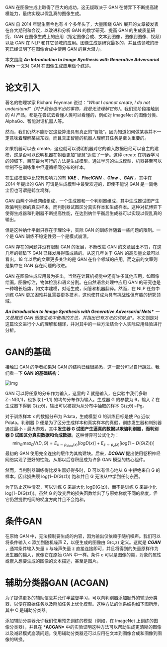 GAN 在图像生成上取得了巨大的成功，这无疑取决于 GAN 在博弈下不断提高建模能力，最终实现以假乱真的图像生成。

GAN 自 2014 年诞生至今也有 4 个多年头了，大量围绕 GAN 展开的文章被发表在各大期刊和会议，以改进和分析 GAN 的数学研究、提高 GAN 的生成质量研究、GAN 在图像生成上的应用（指定图像合成、文本到图像，图像到图像、视频）以及 GAN 在 NLP 和其它领域的应用。图像生成是研究最多的，并且该领域的研究已经证明了在图像合成中使用 GAN 的巨大潜力。

本文围绕 ***An Introduction to Image Synthesis with Generative Adversarial Nets*** 一文对 GAN 在图像生成应用做个综述。

# 论文引入

著名的物理学家 Richard Feynman 说过：*“What I cannot create, I do not understand”（对于我创造不出的事物，我是无法理解它的）*。我们现阶段接触到的 AI 产品，都是在尝试去看懂人类可以看懂的，例如对 ImageNet 的图像分类、AlphaGo、智能对话机器人等。

然而，我们仍然不能断定这些算法具有真正的“智能”，因为知道如何做某事并不一定意味着理解某些东西，而且真正智能的机器人理解其任务是至关重要的。

如果机器可以去 create，这也就可以说明机器对它的输入数据已经可以自主的建模，这是否可以说明机器在朝着更加“智慧”迈进了一步。这种 create 在机器学习的领域下，目前最为可行的方法是生成模型。通过学习的生成模型，机器甚至可以绘制不在训练集中但遵循相同分布的样本。

在生成模型中比较有影响力的有 ***VAE*** 、***PixelCNN*** 、***Glow*** 、***GAN*** 。其中在 2014 年提出的 GAN 可谓是生成模型中最受欢迎的，即使不能说 GAN 是一骑绝尘但也可谓是鹤立鸡群。

GAN 由两个神经网络组成，一个生成器和一个判别器组成，其中生成器试图产生欺骗判别器的真实样本，而判别器试图区分真实样本和生成样本。这种对抗博弈下使得生成器和判别器不断提高性能，在达到纳什平衡后生成器可以实现以假乱真的输出。

但是这种纳什平衡只存在于理论中，实际 GAN 的训练伴随着一些问题的限制。一个是 GAN 训练不稳定性另一个是模式崩溃。

GAN 存在的问题并没有限制 GAN 的发展，不断改进 GAN 的文章层出不穷，在这几年的铺垫下 GAN 已经发展得蛮成熟的。从这几年关于 GAN 的高质量文章可以看出，18 年以后的文章更多关注的是 GAN 在各个领域的应用，而之前的文章则是集中在 GAN 存在问题的改进。

GAN 在图像生成应用最为突出，当然在计算机视觉中还有许多其他应用，如图像绘画，图像标注，物体检测和语义分割。在自然语言处理中应用 GAN 的研究也是一种增长趋势，如文本建模，对话生成，问答和机器翻译。然而，在 NLP 任务中训练 GAN 更加困难并且需要更多技术，这也使其成为具有挑战性但有趣的研究领域。

***An Introduction to Image Synthesis with Generative Adversarial Nets\*** 一文是**概述 GAN 图像生成中使用的方法，并指出已有方法的优缺点**。本文则是对这篇论文进行个人的理解和翻译，并对其中的一些方法结合个人实际应用经验进行分析。

# GAN的基础

接触过 GAN 的学者如果对 GAN 的结构已经很熟悉，这一部分可以自行跳过。我们看一下 **GAN 的基础结构：**

![img](https://pic2.zhimg.com/80/v2-53383fc5a1344b890850cab4abfa588a_1440w.jpg)

GAN 可以将任意的分布作为输入，这里的 Z 就是输入，在实验中我们多取Z∼N(0,1)，也多取 [−1,1] 的均匀分布作为输入。生成器 G 的参数为 θ，输入 Z 在生成器下得到 G(z;θ)，输出可以被视为从分布中抽取的样本 G(z;θ)∼Pg。

对于训练样本 x 的数据分布为 Pdata，生成模型 G 的训练目标是使 Pg 近似Pdata。判别器 D 便是为了区分生成样本和真实样本的真假，训练发生器和判别器通过最小 - 最大游戏，其中**发生器 G 试图产生逼真的数据以欺骗判别器，而判别器 D 试图区分真实数据和合成数据**。这种博弈可公式化为：
$$
\min_G \max_D V(D,G) = E_{x \sim p_{data}(x)}[logD(x)]+E_{z\sim p_z(z)}[log(1-D(G(Z)))]
$$
最初的 GAN 使用完全连接的层作为其构建块。后来，***DCGAN*** 提出使用卷积神经网络实现了更好的性能，从那以后卷积层成为许多 GAN 模型的核心组件。

然而，当判别器训练得比发生器好得多时，D 可以有信心地从 G 中拒绝来自 G 的样本，因此损失项 log(1−D(G(z))) 饱和并且 G 无法从中学到任何东西。

为了防止这种情况，可以训练 G 来最大化 logD(G(z))，而不是训练 G 来最小化 log(1−D(G(z)))。虽然 G 的改变后的损失函数给出了与原始梯度不同的梯度，但它仍然提供相同的梯度方向并且不会饱和。

# 条件GAN

在原始 GAN 中，无法控制要生成的内容，因为输出仅依赖于随机噪声。我们可以将条件输入 c 添加到随机噪声 Z，以便生成的图像由 G(c,z) 定义。这就是 ***CGAN*** ，通常条件输入矢量 c 与噪声矢量 z 直接连接即可，并且将得到的矢量原样作为发生器的输入，就像它在原始 GAN 中一样。条件 c 可以是图像的类，对象的属性或嵌入想要生成的图像的文本描述，甚至是图片。

# 辅助分类器GAN (ACGAN)

为了提供更多的辅助信息并允许半监督学习，可以向判别器添加额外的辅助分类器，以便在原始任务以及附加任务上优化模型。这种方法的体系结构如下图所示，其中 C 是辅助分类器。

添加辅助分类器允许我们使用预先训练的模型（例如，在 ImageNet 上训练的图像分类器），并且在 ***ACGAN\*** 中的实验证明这种方法可以帮助生成更清晰的图像以及减轻模式崩溃问题。使用辅助分类器还可以应用在文本到图像合成和图像到图像的转换。































